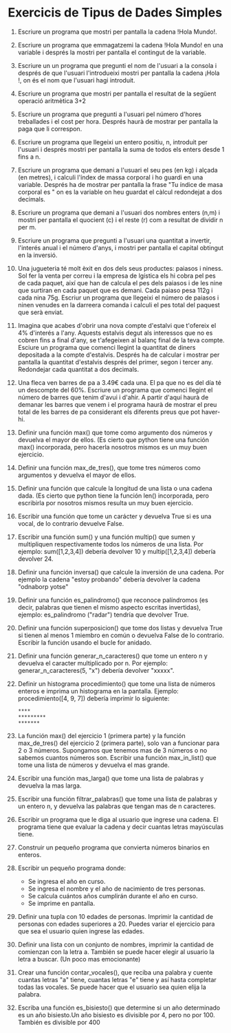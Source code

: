 
# Exercicis de Tipus de Dades Simples

1. Escriure un programa que mostri per pantalla la cadena !Hola Mundo!.

2. Escriure un programa que emmagatzemi la cadena !Hola Mundo! en una variable i després la mostri per pantalla el contingut de la variable.

3. Escriure un  un programa que pregunti el nom de l'usuari a la consola i després de que l'usuari l'introdueixi mostri per pantalla la cadena ¡Hola <nom>!, on <nom> és el nom que l'usuari hagi introduit.

4. Escriure un programa que mostri per pantalla el resultat de la següent operació aritmètica 3+2

5. Escriure un programa que pregunti a l'usuari pel número d'hores treballades i el cost per hora. Després haurà de mostrar per pantalla la paga que li correspon.

6. Escriure un programa que llegeixi un entero positiu, n, introduit per l'usuari i després mostri per pantalla la suma de todos els enters desde 1 fins a n.

7. Escriure un programa que demani a l'usuari el seu pes (en kg) i alçada (en metres), i calculi l'índex de massa corporal i ho guardi en una variable. Després  ha de mostrar per pantalla la frase "Tu índice de masa corporal es <imc>"  on <imc> es la variable on heu guardat el càlcul redondejat a dos decimals.

8. Escriure un programa que demani a l'usuari dos nombres enters (n,m) i mostri per pantalla  el quocient (c) i el reste (r) com a resultat de dividir n per m.

9. Escriure un programa que pregunti a l'usuari una quantitat a invertir, l'interés anual i el número d'anys, i mostri per pantalla el capital obtingut en la inversió.

10. Una jugueteria té molt èxit en dos dels seus productes: paiasos i niness. Sol fer la venta per correu i la empresa de lgística els hi cobra pel pes de cada paquet, així que han de calcula el pes dels paiasos i de les nine que surtiran en cada paquet que es demani. Cada paiaso pesa 112g i cada nina 75g. Escriur un programa que llegeixi el número de paiasos i ninen venudes en la darreera comanda i calculi el pes total del paquest que serà enviat.

11. Imagina que acabes d'obrir una nova compte d'estalvi que t'ofereix el 4% d'interés a l'any. Aquests estalvis degut als interessos que no es cobren fins a final d'any, se t'afegeixen al balanç final de la teva compte. Esciure un programa que comenci llegint la quantitat de diners depositada a la compte d'estalvis. Després ha de calcular i mostrar per pantalla la quantitat d'estalvis després del primer, segon i tercer any. Redondejar cada quantitat a dos decimals.

12. Una fleca ven barres de pa a 3.49€ cada una. El pa que no es del día té un descompte del 60%. Escriure un programa que comenci llegint el número de barres que tenim d'avui i d'ahir. A partir d'aquí haurà de demanar les barres que venem i el programa haurà de mostrar el preu total de les barres de pa considerant els diferents preus que pot haver-hi.

13. Definir una función max() que tome como argumento dos números y devuelva el mayor de ellos. (Es cierto que python tiene una función max() incorporada, pero hacerla nosotros mismos es un muy buen ejercicio.

14. Definir una función max_de_tres(), que tome tres números como argumentos y devuelva el mayor de ellos.

15. Definir una función que calcule la longitud de una lista o una cadena dada. (Es cierto que python tiene la función len() incorporada, pero escribirla por nosotros mismos resulta un muy buen ejercicio.

16. Escribir una función que tome un carácter y devuelva True si es una vocal, de lo contrario devuelve False.

17. Escribir una función sum() y una función multip() que sumen y multipliquen respectivamente todos los números de una lista. Por ejemplo: sum([1,2,3,4]) debería devolver 10 y multip([1,2,3,4]) debería devolver 24.

18. Definir una función inversa() que calcule la inversión de una cadena. Por ejemplo la cadena "estoy probando" debería devolver la cadena "odnaborp yotse"

19. Definir una función es_palindromo() que reconoce palíndromos (es decir, palabras que tienen el mismo aspecto escritas invertidas), ejemplo: es_palindromo ("radar") tendría que devolver True.

20. Definir una función superposicion() que tome dos listas y devuelva True si tienen al menos 1 miembro en común o devuelva False de lo contrario. Escribir la función usando el bucle for anidado.

21. Definir una función generar_n_caracteres() que tome un entero n y devuelva el caracter multiplicado por n. Por ejemplo: generar_n_caracteres(5, "x") debería devolver "xxxxx".

22. Definir un histograma procedimiento() que tome una lista de números enteros e imprima un histograma en la pantalla. Ejemplo: procedimiento([4, 9, 7]) debería imprimir lo siguiente:

    ```text
    ****
    *********
    *******
    ```

23. La función max() del ejercicio 1 (primera parte) y la función max_de_tres() del ejercicio 2 (primera parte), solo van a funcionar para 2 o 3 números. Supongamos que tenemos mas de 3 números o no sabemos cuantos números son. Escribir una función max_in_list() que tome una lista de números y devuelva el mas grande.

24. Escribir una función mas_larga() que tome una lista de palabras y devuelva la mas larga.

25. Escribir una función filtrar_palabras() que tome una lista de palabras y un entero n, y devuelva las palabras que tengan mas de n caracteres.

26. Escribir un programa que le diga al usuario que ingrese una cadena. El programa tiene que evaluar la cadena y decir cuantas letras mayúsculas tiene.

27. Construir un pequeño programa que convierta números binarios en enteros.

28. Escribir un pequeño programa donde:

    - Se ingresa el año en curso.
    - Se ingresa el nombre y el año de nacimiento de tres personas.
    - Se calcula cuántos años cumplirán durante el año en curso.
    - Se imprime en pantalla.

29. Definir una tupla con 10 edades de personas.
Imprimir la cantidad de personas con edades superiores a 20.
Puedes variar el ejercicio para que sea el usuario quien ingrese las edades.

30. Definir una lista con un conjunto de nombres, imprimir la cantidad de comienzan con la letra a.
También se puede hacer elegir al usuario la letra a buscar.  (Un poco mas emocionante)

31. Crear una función contar_vocales(), que reciba una palabra y cuente cuantas letras "a" tiene, cuantas letras "e" tiene y así hasta completar todas las vocales.
Se puede hacer que el usuario sea quien elija la palabra.

32. Escriba una función es_bisiesto() que determine si un año determinado es un año
bisiesto.Un año bisiesto es divisible por 4, pero no por 100. También es divisible por 400
